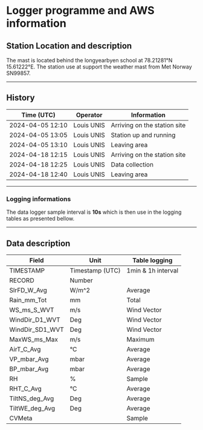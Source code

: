 # Logger programme and AWS information

## Station Location and description

The mast is located behind the longyearbyen school at 78.21281°N 15.61222°E.
The station use at support the weather mast from Met Norway SN99857.

---
## History

| Time (UTC)       | Operator     | Information                       |
|------------------|--------------|-----------------------------------|
|2024-04-05 12:10  | Louis UNIS   | Arriving on the station site      |
|2024-04-05 13:05  | Louis UNIS   | Station up and running            |
|2024-04-05 13:10  | Louis UNIS   | Leaving area                      |
|2024-04-18 12:15  | Louis UNIS   | Arriving on the station site      |
|2024-04-18 12:25  | Louis UNIS   | Data collection                   |
|2024-04-18 12:40  | Louis UNIS   | Leaving area                      |



---
### Logging informations

The data logger sample interval is **10s** which is then use in the logging tables as presented bellow.

---
## Data description

| Field         | Unit          | Table logging |
|---------------|---------------|---------------|
|TIMESTAMP      |Timestamp (UTC)| 1min & 1h interval|
|RECORD         |Number||
|SlrFD_W_Avg    |W/m^2|Average|
|Rain_mm_Tot    |mm|Total|
|WS_ms_S_WVT    |m/s|Wind Vector|
|WindDir_D1_WVT |Deg|Wind Vector|
|WindDir_SD1_WVT|Deg|Wind Vector|
|MaxWS_ms_Max   |m/s|Maximum|
|AirT_C_Avg     |°C|Average|
|VP_mbar_Avg    |mbar|Average|
|BP_mbar_Avg    |mbar|Average|
|RH             |%|Sample
|RHT_C_Avg      |°C|Average|
|TiltNS_deg_Avg |Deg|Average|
|TiltWE_deg_Avg |Deg|Average|
|CVMeta         ||Sample|

